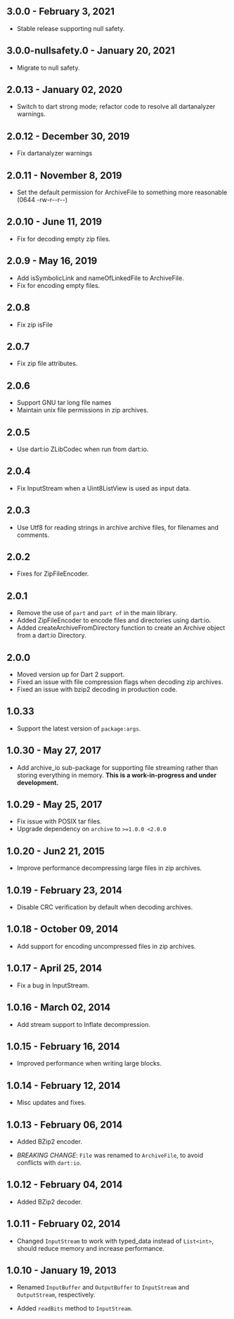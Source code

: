 ## 3.0.0 - February 3, 2021

* Stable release supporting null safety.

## 3.0.0-nullsafety.0 - January 20, 2021

* Migrate to null safety.

## 2.0.13 - January 02, 2020

* Switch to dart strong mode; refactor code to resolve all dartanalyzer warnings.

## 2.0.12 - December 30, 2019

* Fix dartanalyzer warnings

## 2.0.11 - November 8, 2019

* Set the default permission for ArchiveFile to something more reasonable (0644 -rw-r--r--)

## 2.0.10 - June 11, 2019

* Fix for decoding empty zip files.

## 2.0.9 - May 16, 2019

* Add isSymbolicLink and nameOfLinkedFile to ArchiveFile.
* Fix for encoding empty files.

## 2.0.8

* Fix zip isFile

## 2.0.7

* Fix zip file attributes.

## 2.0.6

* Support GNU tar long file names
* Maintain unix file permissions in zip archives.

## 2.0.5

* Use dart:io ZLibCodec when run from dart:io.

## 2.0.4

* Fix InputStream when a Uint8ListView is used as input data.

## 2.0.3

* Use Utf8 for reading strings in archive archive files, for filenames and comments.

## 2.0.2

* Fixes for ZipFileEncoder.

## 2.0.1

* Remove the use of `part` and `part of` in the main library.
* Added ZipFileEncoder to encode files and directories using dart:io.
* Added createArchiveFromDirectory function to create an Archive object from a dart:io Directory.

## 2.0.0

* Moved version up for Dart 2 support.
* Fixed an issue with file compression flags when decoding zip archives.
* Fixed an issue with bzip2 decoding in production code.

## 1.0.33

* Support the latest version of `package:args`.

## 1.0.30 - May 27, 2017

- Add archive_io sub-package for supporting file streaming rather than storing everything in memory.
  **This is a work-in-progress and under development.**

## 1.0.29 - May 25, 2017

- Fix issue with POSIX tar files.
- Upgrade dependency on `archive` to `>=1.0.0 <2.0.0`

## 1.0.20 - Jun2 21, 2015

- Improve performance decompressing large files in zip archives.

## 1.0.19 - February 23, 2014

- Disable CRC verification by default when decoding archives.

## 1.0.18 - October 09, 2014

- Add support for encoding uncompressed files in zip archives.

## 1.0.17 - April 25, 2014

- Fix a bug in InputStream.

## 1.0.16 - March 02, 2014

- Add stream support to Inflate decompression.

## 1.0.15 - February 16, 2014

- Improved performance when writing large blocks.

## 1.0.14 - February 12, 2014

- Misc updates and fixes.

## 1.0.13 - February 06, 2014

- Added BZip2 encoder.

- *BREAKING CHANGE*: `File` was renamed to `ArchiveFile`, to avoid conflicts with
  `dart:io`.

## 1.0.12 - February 04, 2014

- Added BZip2 decoder.

## 1.0.11 - February 02, 2014

- Changed `InputStream` to work with typed_data instead of `List<int>`, should
  reduce memory and increase performance.

## 1.0.10 - January 19, 2013

- Renamed `InputBuffer` and `OutputBuffer` to `InputStream` and `OutputStream`,
  respectively.

- Added `readBits` method to `InputStream`.
